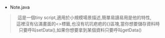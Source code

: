 
* Note.java 
>    這是一個tiny script,適用於小規模場景描述,簡單易讀易用是他的特性,
    這裡沒有佔滿畫面的<>標籤,也沒有坑坑疤疤的{}區塊,當你想要儲存資料時
    只要呼叫setData(),如果你想要拿到某個資料只要呼叫getData()
